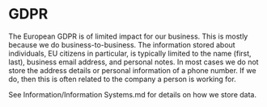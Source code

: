 # GDPR

The European GDPR is of limited impact for our business. This is mostly because
we do business-to-business. The information stored about individuals, EU
citizens in particular, is typically limited to the name (first, last), business
email address, and personal notes. In most cases we do not store the address
details or personal information of a phone number. If we do, then this is often
related to the company a person is working for.

See Information/Information Systems.md for details on how we store data.
